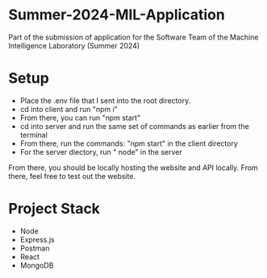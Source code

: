 # Summer-2024-MIL-Application
Part of the submission of application for the Software Team of the Machine Intelligence Laboratory (Summer 2024)

# Setup 
- Place the .env file that I sent into the root directory. 
- cd into client and run "npm i"
- From there, you can run "npm start"
- cd into server and run the same set of commands as earlier from the terminal
- From there, run the commands: "npm start" in the client directory
- For the server diectory, run " node" in the server

From there, you should be locally hosting the website and API locally. From there, feel free to test out the website. 

# Project Stack
- Node
- Express.js
- Postman
- React
- MongoDB
